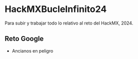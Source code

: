 # HackMXBucleInfinito24
Para subir y trabajar todo lo relativo al reto del HackMX, 2024.

## Reto Google
- Ancianos en peligro